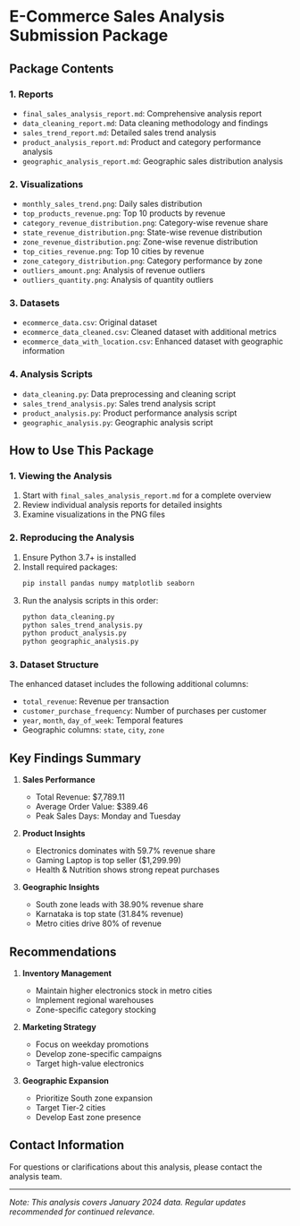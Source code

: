 # E-Commerce Sales Analysis Submission Package

## Package Contents

### 1. Reports
- `final_sales_analysis_report.md`: Comprehensive analysis report
- `data_cleaning_report.md`: Data cleaning methodology and findings
- `sales_trend_report.md`: Detailed sales trend analysis
- `product_analysis_report.md`: Product and category performance analysis
- `geographic_analysis_report.md`: Geographic sales distribution analysis

### 2. Visualizations
- `monthly_sales_trend.png`: Daily sales distribution
- `top_products_revenue.png`: Top 10 products by revenue
- `category_revenue_distribution.png`: Category-wise revenue share
- `state_revenue_distribution.png`: State-wise revenue distribution
- `zone_revenue_distribution.png`: Zone-wise revenue distribution
- `top_cities_revenue.png`: Top 10 cities by revenue
- `zone_category_distribution.png`: Category performance by zone
- `outliers_amount.png`: Analysis of revenue outliers
- `outliers_quantity.png`: Analysis of quantity outliers

### 3. Datasets
- `ecommerce_data.csv`: Original dataset
- `ecommerce_data_cleaned.csv`: Cleaned dataset with additional metrics
- `ecommerce_data_with_location.csv`: Enhanced dataset with geographic information

### 4. Analysis Scripts
- `data_cleaning.py`: Data preprocessing and cleaning script
- `sales_trend_analysis.py`: Sales trend analysis script
- `product_analysis.py`: Product performance analysis script
- `geographic_analysis.py`: Geographic analysis script

## How to Use This Package

### 1. Viewing the Analysis
1. Start with `final_sales_analysis_report.md` for a complete overview
2. Review individual analysis reports for detailed insights
3. Examine visualizations in the PNG files

### 2. Reproducing the Analysis
1. Ensure Python 3.7+ is installed
2. Install required packages:
   ```bash
   pip install pandas numpy matplotlib seaborn
   ```
3. Run the analysis scripts in this order:
   ```bash
   python data_cleaning.py
   python sales_trend_analysis.py
   python product_analysis.py
   python geographic_analysis.py
   ```

### 3. Dataset Structure
The enhanced dataset includes the following additional columns:
- `total_revenue`: Revenue per transaction
- `customer_purchase_frequency`: Number of purchases per customer
- `year`, `month`, `day_of_week`: Temporal features
- Geographic columns: `state`, `city`, `zone`

## Key Findings Summary

1. **Sales Performance**
   - Total Revenue: $7,789.11
   - Average Order Value: $389.46
   - Peak Sales Days: Monday and Tuesday

2. **Product Insights**
   - Electronics dominates with 59.7% revenue share
   - Gaming Laptop is top seller ($1,299.99)
   - Health & Nutrition shows strong repeat purchases

3. **Geographic Insights**
   - South zone leads with 38.90% revenue share
   - Karnataka is top state (31.84% revenue)
   - Metro cities drive 80% of revenue

## Recommendations

1. **Inventory Management**
   - Maintain higher electronics stock in metro cities
   - Implement regional warehouses
   - Zone-specific category stocking

2. **Marketing Strategy**
   - Focus on weekday promotions
   - Develop zone-specific campaigns
   - Target high-value electronics

3. **Geographic Expansion**
   - Prioritize South zone expansion
   - Target Tier-2 cities
   - Develop East zone presence

## Contact Information
For questions or clarifications about this analysis, please contact the analysis team.

---

*Note: This analysis covers January 2024 data. Regular updates recommended for continued relevance.* 